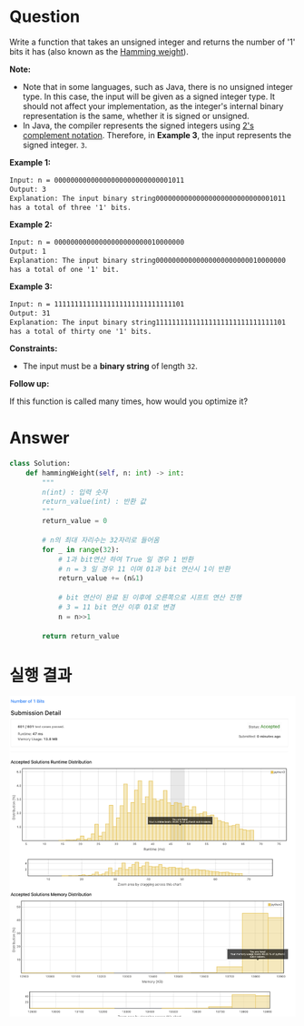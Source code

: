 # Question
Write a function that takes an unsigned integer and returns the number of '1' bits it has (also known as the [Hamming weight](http://en.wikipedia.org/wiki/Hamming_weight)).

**Note:**

- Note that in some languages, such as Java, there is no unsigned integer type. In this case, the input will be given as a signed integer type. It should not affect your implementation, as the integer's internal binary representation is the same, whether it is signed or unsigned.
- In Java, the compiler represents the signed integers using [2's complement notation](https://en.wikipedia.org/wiki/Two%27s_complement). Therefore, in **Example 3**, the input represents the signed integer. `3`.

**Example 1:**

```
Input: n = 00000000000000000000000000001011
Output: 3
Explanation: The input binary string00000000000000000000000000001011 has a total of three '1' bits.

```

**Example 2:**

```
Input: n = 00000000000000000000000010000000
Output: 1
Explanation: The input binary string00000000000000000000000010000000 has a total of one '1' bit.

```

**Example 3:**

```
Input: n = 11111111111111111111111111111101
Output: 31
Explanation: The input binary string11111111111111111111111111111101 has a total of thirty one '1' bits.

```

**Constraints:**

- The input must be a **binary string** of length `32`.

**Follow up:**

If this function is called many times, how would you optimize it?

# Answer
```python
class Solution:
    def hammingWeight(self, n: int) -> int:
        """
        n(int) : 입력 숫자
        return_value(int) : 반환 값
        """
        return_value = 0

        # n의 최대 자리수는 32자리로 들어옴
        for _ in range(32):
            # 1과 bit연산 하여 True 일 경우 1 반환 
            # n = 3 일 경우 11 이며 01과 bit 연산시 1이 반환
            return_value += (n&1)
            
            # bit 연산이 완료 된 이후에 오른쪽으로 시프트 연산 진행
            # 3 = 11 bit 연산 이후 01로 변경
            n = n>>1
                
        return return_value
```

# 실행 결과
![Untitled](../../../image/leetcode/191_Number_of_1Bits/image.png)